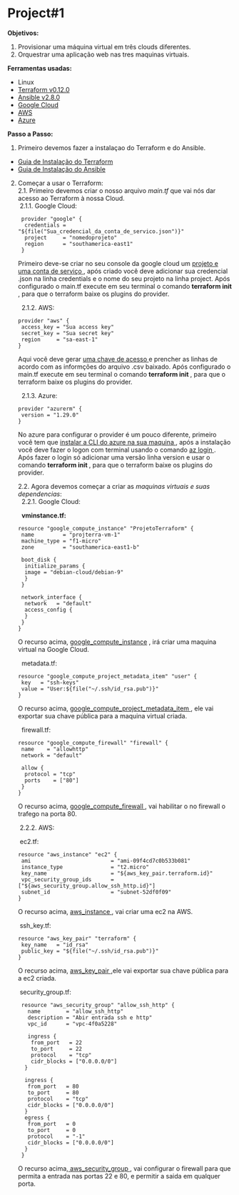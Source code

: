 # Project#1

<b>Objetivos:</b>
<ol>
  <li> Provisionar uma máquina virtual em três clouds diferentes.</li>
  <li> Orquestrar uma aplicação web nas tres maquinas virtuais. </li>
</ol>

<b>Ferramentas usadas:</b>
<ul>
  <li> Linux </li>
  <li> <a href=https://www.terraform.io/> Terraform v0.12.0 </a> </li>
  <li> <a href=https://www.ansible.com/> Ansible v2.8.0 </a> </li>
  <li> <a href=https://cloud.google.com/> Google Cloud </a> </li>
  <li> <a href=https://aws.amazon.com/> AWS </a> </li>
  <li> <a href=https://azure.microsoft.com/> Azure </a> </li>
</ul>

<b>Passo a Passo:</b>
1.  Primeiro devemos fazer a instalaçao do Terraform e do Ansible. 
   <ul>
     <li> <a href="http://blog.aeciopires.com/conhecendo-o-terraform/"> Guia de Instalação do Terraform </a> </li>
     <li> <a href="http://ebasso.net/wiki/index.php?title=Ansible:_Instalando_e_Configurando_o_Ansible"> Guia de Instalação do Ansible </a> </li>
   </ul>
   
2. Começar a usar o Terraform: <br>
  2.1. Primeiro devemos criar o nosso arquivo <i >main.tf </i> que vai nós dar acesso ao Terraform à nossa Cloud.  
   &nbsp;2.1.1. Google Cloud:  
   ```
    provider "google" { 
     credentials = "${file("Sua_credencial_da_conta_de_servico.json")}"
     project     = "nomedoprojeto"
     region      = "southamerica-east1"
    }
   ```
   Primeiro deve-se criar no seu console da google cloud um <a href="https://support.google.com/a/answer/7378726?hl=pt-BR">projeto e uma conta de serviço </a>, após criado você deve adicionar sua credencial .json na linha credentials e o nome do seu projeto na linha project. Após configurado o main.tf execute em seu terminal o comando <b> terraform init </b>, para que o terraform baixe os plugins do provider.
   
   &nbsp; 2.1.2. AWS: 
   ```
   provider "aws" {
    access_key = "Sua access key"
    secret_key = "Sua secret key"
    region     = "sa-east-1"
   }
   ```
   Aqui você deve gerar <a href="https://docs.aws.amazon.com/pt_br/IAM/latest/UserGuide/id_credentials_access-keys.html"> uma chave de acesso </a> e prencher as linhas de acordo com as informções do arquivo .csv baixado. Após configurado o main.tf execute em seu terminal o comando <b> terraform init </b>, para que o terraform baixe os plugins do provider.
   
   &nbsp; 2.1.3. Azure: 
   ```
   provider "azurerm" {
    version = "1.29.0"
   }
   ```
   No azure para configurar o provider é um pouco diferente, primeiro você tem que <a href="https://docs.microsoft.com/pt-br/cli/azure/install-azure-cli?view=azure-cli-latest"> instalar a CLI do azure na sua maquina </a> , após a instalação você deve fazer o logon com terminal usando o comando <a href="https://docs.microsoft.com/pt-br/cli/azure/authenticate-azure-cli?view=azure-cli-latest"> az login </a> . Após fazer o login só adicionar uma versão linha version e usar o comando <b> terraform init </b>, para que o terraform baixe os plugins do provider.
   
   2.2. Agora devemos começar a criar as <i> maquinas virtuais e suas dependencias</i>: <br>
    &nbsp; 2.2.1. Google Cloud:
    
    &nbsp;&nbsp;<b>vminstance.tf:</b>
    
    ```
    resource "google_compute_instance" "ProjetoTerraform" {
     name         = "projterra-vm-1"
     machine_type = "f1-micro"
     zone         = "southamerica-east1-b"

     boot_disk {
      initialize_params {
      image = "debian-cloud/debian-9"
      }
     }

     network_interface {
      network   = "default"
      access_config {
      }
     }
    }

    ```
    
    O recurso acima, <a href="https://www.terraform.io/docs/providers/google/r/compute_instance.html">google_compute_instance</a> , irá criar uma maquina virtual na Google Cloud.
    
    &nbsp;&nbsp;metadata.tf:
    ```
    resource "google_compute_project_metadata_item" "user" {
     key   = "ssh-keys"
     value = "User:${file("~/.ssh/id_rsa.pub")}" 
    }
    ```
    O recurso acima, <a href="https://www.terraform.io/docs/providers/google/r/compute_project_metadata_item.html"> google_compute_project_metadata_item </a> , ele vai exportar sua chave pública para a maquina virtual criada.
    
     &nbsp;&nbsp;firewall.tf:
     ```
     resource "google_compute_firewall" "firewall" {
      name    = "allowhttp"
      network = "default"
  
      allow {
       protocol = "tcp"
       ports    = ["80"]
      }
     }

     ```
     O recurso acima, <a href="https://www.terraform.io/docs/providers/google/r/compute_firewall.html"> google_compute_firewall </a> , vai habilitar o no firewall o trafego na porta 80.
    
    &nbsp;2.2.2. AWS:
    
    &nbsp;ec2.tf:
    ```   
    resource "aws_instance" "ec2" {
     ami                         = "ami-09f4cd7c0b533b081"
     instance_type               = "t2.micro"
     key_name                    = "${aws_key_pair.terraform.id}"
     vpc_security_group_ids      = ["${aws_security_group.allow_ssh_http.id}"]
     subnet_id                   = "subnet-52df0f09"
    }
    ```
    O recurso acima, <a href="https://www.terraform.io/docs/providers/aws/r/instance.html"> aws_instance </a> , vai criar uma ec2 na AWS.
    
    &nbsp;ssh_key.tf:
    ```
    resource "aws_key_pair" "terraform" {
     key_name   = "id_rsa"
     public_key = "${file("~/.ssh/id_rsa.pub")}"
    }
    ```
    O recurso acima, <a href="https://www.terraform.io/docs/providers/aws/r/key_pair.html"> aws_key_pair </a> ,ele vai exportar sua chave pública para a ec2 criada.
    
    &nbsp;security_group.tf:
   ```
    resource "aws_security_group" "allow_ssh_http" {
      name        = "allow_ssh_http"
      description = "Abir entrada ssh e http"
      vpc_id      = "vpc-4f0a5228"

      ingress {
       from_port   = 22
       to_port     = 22
       protocol    = "tcp"
       cidr_blocks = ["0.0.0.0/0"]
     }

     ingress {
      from_port   = 80
      to_port     = 80
      protocol    = "tcp"
      cidr_blocks = ["0.0.0.0/0"]
     }
     egress {
      from_port   = 0
      to_port     = 0
      protocol    = "-1"
      cidr_blocks = ["0.0.0.0/0"]
     }
    }
   ```
    O recurso acima,<a href="https://www.terraform.io/docs/providers/aws/r/security_group.html"> aws_security_group </a> , vai configurar o firewall para que permita a entrada nas portas 22 e 80, e permitir a saida em qualquer porta.

 
